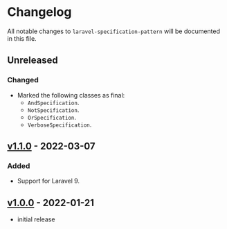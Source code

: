 # Changelog

All notable changes to `laravel-specification-pattern` will be documented in this file.

## Unreleased

### Changed

- Marked the following classes as final:
  - `AndSpecification`.
  - `NotSpecification`.
  - `OrSpecification`.
  - `VerboseSpecification`.

## [v1.1.0] - 2022-03-07

### Added

- Support for Laravel 9.

## [v1.0.0] - 2022-01-21

- initial release

[v1.1.0]: https://github.com/maartenpaauw/laravel-specification-pattern/compare/v1.0.0...v1.1.0
[v1.0.0]: https://github.com/maartenpaauw/laravel-specification-pattern/releases/tag/v1.0.0
